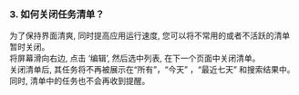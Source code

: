 ### 3. 如何关闭任务清单？
为了保持界面清爽, 同时提高应用运行速度, 您可以将不常用的或者不活跃的清单暂时关闭。
<br/>将屏幕滑向右边, 点击 ‘编辑’, 然后选中列表, 在下一个页面中关闭清单。
<br/>关闭清单后, 其任务将不再被展示在“所有”，“今天” ，“最近七天” 和搜索结果中。同时, 清单中的任务也不会再收到提醒。

